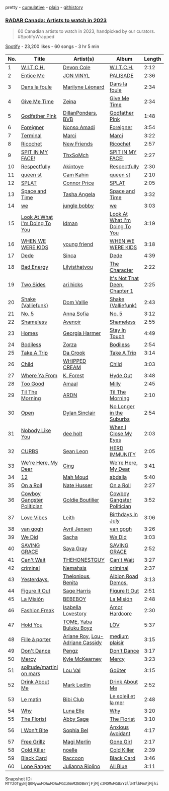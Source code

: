 pretty - [cumulative](/playlists/cumulative/37i9dQZF1DX5WmphwNfZfk.md) - [plain](/playlists/plain/37i9dQZF1DX5WmphwNfZfk) - [githistory](https://github.githistory.xyz/mackorone/spotify-playlist-archive/blob/main/playlists/plain/37i9dQZF1DX5WmphwNfZfk)

### [RADAR Canada: Artists to watch in 2023](https://open.spotify.com/playlist/37i9dQZF1DX5WmphwNfZfk)

> 60 Canadian artists to watch in 2023, handpicked by our curators\. \#SpotifyWrapped

[Spotify](https://open.spotify.com/user/spotify) - 23,200 likes - 60 songs - 3 hr 5 min

| No. | Title | Artist(s) | Album | Length |
|---|---|---|---|---|
| 1 | [W.I.T.C.H.](https://open.spotify.com/track/5XemvyG79fcKPl5lgbhplq) | [Devon Cole](https://open.spotify.com/artist/1VFt2HpmFG8Ufq6SDCoZe4) | [W.I.T.C.H.](https://open.spotify.com/album/3Z8vTrrDg2JbOgtYf82G7b) | 2:12 |
| 2 | [Entice Me](https://open.spotify.com/track/1vnRt6CigEJlA8W7weKTvI) | [JON VINYL](https://open.spotify.com/artist/6PvScqSJuICxvoA3UDYPmu) | [PALISADE](https://open.spotify.com/album/7u21OnTH4Ve4lOD1qwwe8r) | 2:36 |
| 3 | [Dans la foule](https://open.spotify.com/track/1lxW5i6WdLJpUJYqOyMpNS) | [Marilyne Léonard](https://open.spotify.com/artist/00WvHy3wvdUV4WSvvc0N5p) | [Dans la foule](https://open.spotify.com/album/4Bcl7TLTBO7Q6Sbks59HRC) | 2:34 |
| 4 | [Give Me Time](https://open.spotify.com/track/2Dc1QaoJm4RXo4QZXKGIK6) | [Zeina](https://open.spotify.com/artist/2saNOYtb2v8aXMmezcwAiI) | [Give Me Time](https://open.spotify.com/album/0ZRwY48ZOyL2xFE5lRWT3J) | 2:34 |
| 5 | [Godfather Pink](https://open.spotify.com/track/2UMCVdcax2SP628IiX6YDc) | [DillanPonders](https://open.spotify.com/artist/1TlmLsx42aT281z8NWrKef), [BVB](https://open.spotify.com/artist/7azVk8ZXv1yB4rOmPMZvUD) | [Godfather Pink](https://open.spotify.com/album/6e1DYXysmSikdVUp1iKM9S) | 1:48 |
| 6 | [Foreigner](https://open.spotify.com/track/1nIhLChEGB8Y2dP7CHt3PN) | [Nonso Amadi](https://open.spotify.com/artist/6pOz4M7D8ENqfLSFvciEuV) | [Foreigner](https://open.spotify.com/album/4JUUgaTGiFYaZmA4mXlieZ) | 3:54 |
| 7 | [Terminal](https://open.spotify.com/track/40wkW3SBJMhemcvtzKjxkO) | [Marci](https://open.spotify.com/artist/2YvVKe1MfcslinaPCv402E) | [Marci](https://open.spotify.com/album/4A8z3O9t9mhH0rIBZ1Et7e) | 3:22 |
| 8 | [Ricochet](https://open.spotify.com/track/0JlqCj8qRtUSUsrMvVpszW) | [New Friends](https://open.spotify.com/artist/7aHNy2bjgGqOeFqUZ1shgb) | [Ricochet](https://open.spotify.com/album/6DxrVhCsvW24hSrP94FZLQ) | 2:57 |
| 9 | [SPIT IN MY FACE!](https://open.spotify.com/track/1N8TTK1Uoy7UvQNUazfUt5) | [ThxSoMch](https://open.spotify.com/artist/4MvZhE1iuzttcoyepkpfdF) | [SPIT IN MY FACE!](https://open.spotify.com/album/2XurGuugADHAwF8gEYjtMA) | 2:27 |
| 10 | [Respectfully](https://open.spotify.com/track/59ezMUPbbZ5xR8HAtGr24s) | [Akintoye](https://open.spotify.com/artist/1EgCxqT8GgE5oXX3PkeGhq) | [Respectfully](https://open.spotify.com/album/1diIxbKoyP2QdHGU0cKKTs) | 2:30 |
| 11 | [queen st](https://open.spotify.com/track/5iPRPoJMfuwgaPbECWHrIY) | [Cam Kahin](https://open.spotify.com/artist/1RZPdKEZaw9Mz2r0HNYiSw) | [queen st](https://open.spotify.com/album/1Zw3TjtEff6LALfHLqOKRe) | 2:10 |
| 12 | [SPLAT](https://open.spotify.com/track/71rw9MB77BR8LHMFZK8gKV) | [Connor Price](https://open.spotify.com/artist/5zixe6AbgXPqt4c1uSl94L) | [SPLAT](https://open.spotify.com/album/52ZIdjV2wJ5QMqeDevcpKM) | 2:05 |
| 13 | [Space and Time](https://open.spotify.com/track/4V5rRfySgxrUbUz4ZvbcI4) | [Tasha Angela](https://open.spotify.com/artist/55icKM7WkjXWnyfvCTlqbk) | [Space and Time](https://open.spotify.com/album/5mTbBJkYvytrLD7xoEcw4n) | 3:32 |
| 14 | [we](https://open.spotify.com/track/2FgcBcHlIx5IREA4Iro6jt) | [jungle bobby](https://open.spotify.com/artist/2OOLZKc1j4FoOCHOgGbtRl) | [we](https://open.spotify.com/album/2mgBmbhjzXnh2YnWAfxJkz) | 3:03 |
| 15 | [Look At What I'm Doing To You](https://open.spotify.com/track/0GNOgKyTYWY88OXjOPnnLc) | [Idman](https://open.spotify.com/artist/6N13mUTgkfYEUmW8R2GH0G) | [Look At What I'm Doing To You](https://open.spotify.com/album/5tiIUsyEASKQuVHSjkWz2H) | 3:19 |
| 16 | [WHEN WE WERE KIDS](https://open.spotify.com/track/08RcqKgGxRBnaqAsgm07DI) | [young friend](https://open.spotify.com/artist/7cq0a4di5dOeKU8sicemd1) | [WHEN WE WERE KIDS](https://open.spotify.com/album/3umxF4s0UtsmJ1yOjDBICp) | 3:18 |
| 17 | [Dede](https://open.spotify.com/track/7dR999H4VruQjlx7yFLR2U) | [Sinca](https://open.spotify.com/artist/5TjfRHDPGSphgwJaiGauqT) | [Dede](https://open.spotify.com/album/16KOMbLfPxLqnWmS7qCKmo) | 4:39 |
| 18 | [Bad Energy](https://open.spotify.com/track/1W3ufvaiblglNP1ohlDTob) | [Lilyisthatyou](https://open.spotify.com/artist/4ExEi8SBEd3QRgwbGw2nHC) | [The Character](https://open.spotify.com/album/7dAPAxXAFZPsBDiSJu1CUx) | 2:22 |
| 19 | [Two Sides](https://open.spotify.com/track/5FnspVG6iriNNFuBKKoQbB) | [ari hicks](https://open.spotify.com/artist/7kBSIXnl2HuGLcA0RZ8T9Z) | [It's Not That Deep: Chapter 1](https://open.spotify.com/album/62DB8pQf35nmgO8Cq1HZH6) | 2:25 |
| 20 | [Shake \(Valliefunk\)](https://open.spotify.com/track/0MMSrpdhpa2m6LKfgw92Ua) | [Dom Vallie](https://open.spotify.com/artist/7z29vXpa0PYA6mngEsWNXk) | [Shake \(Valliefunk\)](https://open.spotify.com/album/3emrFFrO5EFBdqiytF45Id) | 2:43 |
| 21 | [No\. 5](https://open.spotify.com/track/1I1pVZ9nhpocyEXKS1ML3A) | [Anna Sofia](https://open.spotify.com/artist/3ONUI6Gh4s7kcv3h0EuG2K) | [No\. 5](https://open.spotify.com/album/4WqW1S0UBhqvDhJFJkBj7q) | 3:12 |
| 22 | [Shameless](https://open.spotify.com/track/2MJlhN2OockKCadeGS4AEP) | [Avenoir](https://open.spotify.com/artist/3Z7onAknzpinUu3KtmgeZb) | [Shameless](https://open.spotify.com/album/1cHm86on0UXY0KepCk1xui) | 2:55 |
| 23 | [Homes](https://open.spotify.com/track/0YeT52y9Z9rIL1F2pUtkcT) | [Georgia Harmer](https://open.spotify.com/artist/3I7KBuz60UYfMzBbPcqrU4) | [Stay In Touch](https://open.spotify.com/album/3FocbWHJtfvMRhUWmhJTh4) | 4:49 |
| 24 | [Bodiless](https://open.spotify.com/track/28lXXI052MwMKPEwj832Nn) | [Zorza](https://open.spotify.com/artist/3aAo0qwTvgRwURTzzQ3frr) | [Bodiless](https://open.spotify.com/album/4ZIxCkK6EwlQSsJIrFfnLo) | 2:54 |
| 25 | [Take A Trip](https://open.spotify.com/track/0C5XDxZ4ko10KK8syW6gG2) | [Da Crook](https://open.spotify.com/artist/6KdGtfP7YDHgFdpdo0lc9g) | [Take A Trip](https://open.spotify.com/album/0vaCHXXAHJ4dehOrHhbR3i) | 3:14 |
| 26 | [Child](https://open.spotify.com/track/4b58UyTZK1qqkDAUVF0JN1) | [WHIPPED CREAM](https://open.spotify.com/artist/5CMaNobmJYgXcfiT0zYOwi) | [Child](https://open.spotify.com/album/4nz18DILyysoglGaV015Cq) | 3:03 |
| 27 | [Where Ya From](https://open.spotify.com/track/74kvijB0vU5BK44QnNb4Gt) | [K\. Forest](https://open.spotify.com/artist/1uaS3ZokV40ZrpzSRhx4Ol) | [Hyde Out](https://open.spotify.com/album/3ChAAathOrBgPaXDJJk5Wy) | 3:48 |
| 28 | [Too Good](https://open.spotify.com/track/2tGAcBE8mQhmWhKDGdPjsm) | [Amaal](https://open.spotify.com/artist/785y6F5AHHafGaFaRdpMtz) | [Milly](https://open.spotify.com/album/0ybPRt9okiivYSRzyyv1Yd) | 2:45 |
| 29 | [Til The Morning](https://open.spotify.com/track/4pvUifF5EPmy70TsS7nDI7) | [ARDN](https://open.spotify.com/artist/5jxe5kzLkm5ICEy03BcLwo) | [Til The Morning](https://open.spotify.com/album/5Iedaq7J17gvFEATBmfLOC) | 2:10 |
| 30 | [Open](https://open.spotify.com/track/382EXWyvPSm3w8XTFQc10R) | [Dylan Sinclair](https://open.spotify.com/artist/45RZn1pAEvQYqkRnvFaIJx) | [No Longer in the Suburbs](https://open.spotify.com/album/7nIjAGTcRgcMjpJbtlXrZ8) | 2:54 |
| 31 | [Nobody Like You](https://open.spotify.com/track/10HqYPk8krVdDYQCgYh3z7) | [dee holt](https://open.spotify.com/artist/4PGmuxahHxpeLAGrR6ygKL) | [When I Close My Eyes](https://open.spotify.com/album/2Hlkq5I3ntvKGPJq130yzF) | 2:03 |
| 32 | [CURBS](https://open.spotify.com/track/2yWq1VUkJut0ExfZbzy4vF) | [Sean Leon](https://open.spotify.com/artist/5dtbsNKCK6Q9yZzdhZpaqW) | [HERD IMMUNITY](https://open.spotify.com/album/5TjZaOPz0Jk38bfPR2UojD) | 2:05 |
| 33 | [We're Here, My Dear](https://open.spotify.com/track/28v1fbsigBUdGn0Lhcef1N) | [Ging](https://open.spotify.com/artist/4140hprCX3y5AHFsZ2Tqe5) | [We're Here, My Dear](https://open.spotify.com/album/4naOlfjveUWgj2Rwha6VDx) | 3:41 |
| 34 | [12](https://open.spotify.com/track/3W06q3LJ9wzSfYdWWDfWeQ) | [Mah Moud](https://open.spotify.com/artist/5GrZNbHTzxnbHge9Ytafdf) | [abdalla](https://open.spotify.com/album/1PvZHF2rghnRKAEhtP8c8q) | 5:40 |
| 35 | [On a Roll](https://open.spotify.com/track/17TrsHFROsZTyJJHt7ZJPU) | [Nate Husser](https://open.spotify.com/artist/5o4gKYJ99ROV1yye1v9Sh4) | [On a Roll](https://open.spotify.com/album/1Mq1hN89NQCXHxy4rUvvKI) | 2:27 |
| 36 | [Cowboy Gangster Politician](https://open.spotify.com/track/3imw8kF7wpq1oxYqHw4COo) | [Goldie Boutilier](https://open.spotify.com/artist/392WuM1Yb4QRI0GG4epyn5) | [Cowboy Gangster Politician](https://open.spotify.com/album/1qdHYrgw9RqJJ6AzBDelnc) | 3:52 |
| 37 | [Love Vibes](https://open.spotify.com/track/4tDebDUNdbvtZvtqL4Udpr) | [Leith](https://open.spotify.com/artist/6NloIpzx0PEcGY2NJVVjc1) | [Birthdays In July](https://open.spotify.com/album/2kpybYnysuEAN1cOgoU9os) | 3:06 |
| 38 | [van gogh](https://open.spotify.com/track/5rfuxu9SeVji8qyeeltjI6) | [Avril Jensen](https://open.spotify.com/artist/5V9RpFO4rgqQ1P5ZLbMVqA) | [van gogh](https://open.spotify.com/album/5VI3LQqNNX2ptjVQgmff3a) | 3:26 |
| 39 | [We Did](https://open.spotify.com/track/2uqPdi0TFoCYZaAoGYf8zr) | [Sacha](https://open.spotify.com/artist/2uEreYoQc89UcxvADYQY2u) | [We Did](https://open.spotify.com/album/4T5T6Py0YU61WOtWOuhRwg) | 3:03 |
| 40 | [SAVING GRACE](https://open.spotify.com/track/5GfNqvXZ1BEjcjZfcAm8MF) | [Saya Gray](https://open.spotify.com/artist/4EnymklUyqZwvmHQGlRssl) | [SAVING GRACE](https://open.spotify.com/album/2MzlnjjIg4PDsIL8PgBuNr) | 2:52 |
| 41 | [Can't Wait](https://open.spotify.com/track/6P8PBbcXeIBxoThtF8yq38) | [THEHONESTGUY](https://open.spotify.com/artist/5Pqfj0BtkBBdvxrAhfOdIt) | [Can't Wait](https://open.spotify.com/album/29UTEWJkBTdpIMCrXH8x4N) | 3:27 |
| 42 | [criminal](https://open.spotify.com/track/54eh7OUaAuHzuiQ7w4Neej) | [Nemahsis](https://open.spotify.com/artist/3IoGpeLyopeqGwiD4Nnt1f) | [criminal](https://open.spotify.com/album/0zAzLgKV4ir3BjGE2YHKv5) | 2:37 |
| 43 | [Yesterdays.](https://open.spotify.com/track/6RMPhGmhBkZWlITgD1T0ai) | [Thelonious](https://open.spotify.com/artist/7oMI2F5UkZ6zozGE7jxRRI), [Benita](https://open.spotify.com/artist/7eg1HMzWrYIgVFtoq4UZZA) | [Albion Road Demos.](https://open.spotify.com/album/456OEsSKMH1s7Oe1tklbZr) | 3:13 |
| 44 | [Figure It Out](https://open.spotify.com/track/7nZDS9vvNuDBE3w1JQNx3c) | [Sage Harris](https://open.spotify.com/artist/0oIjVtSreeU9ldQZFdQZn2) | [Figure It Out](https://open.spotify.com/album/4KM1PhBa0e4oYkn3qQ3xGt) | 2:51 |
| 45 | [La Misión](https://open.spotify.com/track/4uPEACej0HoZIZdpiLq9eh) | [BEBEBOY](https://open.spotify.com/artist/3hBijYmf6uAE6PKfL9CNLk) | [La Misión](https://open.spotify.com/album/7vswnhTklCEmYtRPkBK3kN) | 2:48 |
| 46 | [Fashion Freak](https://open.spotify.com/track/4ltEQhFTyPkD969kxqlPuu) | [Isabella Lovestory](https://open.spotify.com/artist/4wMQTWavQZgr8ySlo5s2Tt) | [Amor Hardcore](https://open.spotify.com/album/3HAyLU5CetaZN8mRfI3aAv) | 2:30 |
| 47 | [Hold You](https://open.spotify.com/track/7CrIYL4F8zpXm7bwhXUkxM) | [TOME](https://open.spotify.com/artist/2aRiWRO2A7xUI2sqZyJJmX), [Yaba Buluku Boyz](https://open.spotify.com/artist/5up0tKZtU7fxSrZl1oeyIi) | [LÖV](https://open.spotify.com/album/0xATpwMQQqS5Gb7gS16MIa) | 5:37 |
| 48 | [Fille à porter](https://open.spotify.com/track/6qpxifNt7ZpB8fmW2p6Vhx) | [Ariane Roy](https://open.spotify.com/artist/1MDlZmN8IgqV4AYZChlWPM), [Lou\-Adriane Cassidy](https://open.spotify.com/artist/1M8BgMq8VcOlovA92xpxKt) | [medium plaisir](https://open.spotify.com/album/1Uq4V1N2AL1eI3M4cqq9sr) | 3:15 |
| 49 | [Don't Dance](https://open.spotify.com/track/5pPjRodJAYNwVXSRekq40W) | [Pengz](https://open.spotify.com/artist/6MtptleIGJ3C7lOpGf9Hxc) | [Don't Dance](https://open.spotify.com/album/20cF35OrxFwHvEnnJqvWCX) | 3:17 |
| 50 | [Mercy](https://open.spotify.com/track/5zttKA9LRTyqDNquGGWVON) | [Kyle McKearney](https://open.spotify.com/artist/7sAGzb8R5byxD1U13npShz) | [Mercy](https://open.spotify.com/album/0of9LKtNAEVPdYX4jnxwJQ) | 3:23 |
| 51 | [solitude/martini on mars](https://open.spotify.com/track/7oCmZ0X7rg3CXh2YcpW4GQ) | [Lou Val](https://open.spotify.com/artist/6u3PN3PCsWLGsw1OffKQ2F) | [Goûter](https://open.spotify.com/album/4abjv34MTztlQVxJAmcfij) | 3:15 |
| 52 | [Drink About Me](https://open.spotify.com/track/1wlEowQySInn8zDIdKyAHm) | [Mark Ledlin](https://open.spotify.com/artist/5qcJdMBiyDrEyqDgplPfh5) | [Drink About Me](https://open.spotify.com/album/6DkJwPGdHz5AmftWibk27s) | 2:52 |
| 53 | [Le matin](https://open.spotify.com/track/1vNQPck3HugkKRZrmRrRp6) | [Bibi Club](https://open.spotify.com/artist/3TcKgwcrTy4oLOQoEq3tGD) | [Le soleil et la mer](https://open.spotify.com/album/3U3IAHJIG9ofaeg6ZOud0s) | 2:48 |
| 54 | [Why](https://open.spotify.com/track/6VqQJ70rwAKKbRZf0wJLNu) | [Luna Elle](https://open.spotify.com/artist/76FMyQJ8BGZA762QQc0X8Q) | [Why](https://open.spotify.com/album/4vjUPxgv4uyeGfd1WKViP2) | 3:20 |
| 55 | [The Florist](https://open.spotify.com/track/3LbPPqqqmmvEwjHA8YH4Wo) | [Abby Sage](https://open.spotify.com/artist/4aej3kKLxSLM0WauTSfZ7k) | [The Florist](https://open.spotify.com/album/1CcPFEX5L52OeFXHlqI4pa) | 3:10 |
| 56 | [I Won't Bite](https://open.spotify.com/track/2xz8YcWZwMR3Dcds2QqFeJ) | [Sophia Bel](https://open.spotify.com/artist/6WJnpSVDynCWGrhJcSQIm6) | [Anxious Avoidant](https://open.spotify.com/album/6yIPE5sUMMMh70i6ApdQCt) | 4:17 |
| 57 | [Free Grillz](https://open.spotify.com/track/2CEXtgBv7z6tJl5z9t0Ldq) | [Magi Merlin](https://open.spotify.com/artist/6uOvQgcFOmdzhunx7n83J2) | [Gone Girl](https://open.spotify.com/album/4NuEobCoQql8flhysav4Xs) | 2:17 |
| 58 | [Cold Killer](https://open.spotify.com/track/0lwCIykH3nebbJevHiJRhf) | [noelle](https://open.spotify.com/artist/0UBB7UD8Lvt7UesGnXDRpy) | [Cold Killer](https://open.spotify.com/album/0Bn7DT5CEtYArcKk3X2ffw) | 2:39 |
| 59 | [Black Card](https://open.spotify.com/track/5ejzQ4vFa8FQkHT6qcCBmd) | [Raccoon](https://open.spotify.com/artist/7nzgBxjw2Co88MGWjMnl4c) | [Black Card](https://open.spotify.com/album/20KFfsB3DWh2V2i2DHqvhc) | 3:46 |
| 60 | [Lone Ranger](https://open.spotify.com/track/1MLxOSwBdfLIreioghy0AS) | [Julianna Riolino](https://open.spotify.com/artist/4IkYUDeCe6OrwQhdSZZ81b) | [All Blue](https://open.spotify.com/album/6by4TrvFhxkZiee23fhhi3) | 3:11 |

Snapshot ID: `MTY2OTgyNjQ0MywwMDAwMDAwMGIzNmM2NDBmYjFjMjc3MDMwMGUxYzllNTlkMmVjMjhi`
